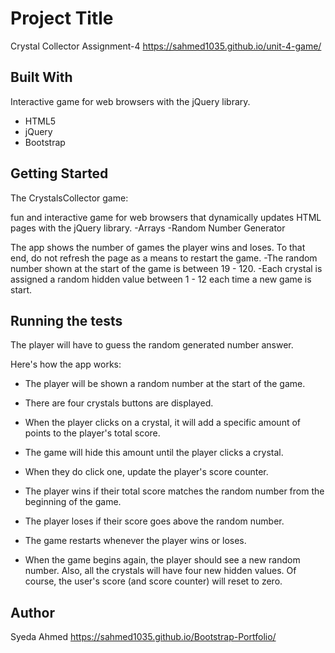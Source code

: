 # Project Title
Crystal Collector 
Assignment-4 
https://sahmed1035.github.io/unit-4-game/

## Built With
Interactive game for web browsers with the jQuery library. 
* HTML5
* jQuery
* Bootstrap

## Getting Started

The CrystalsCollector game:

fun and interactive game for web browsers that dynamically updates  HTML pages with the jQuery library.
-Arrays
-Random Number Generator

The app shows the number of games the player wins and loses. To that end, do not refresh the page as a means to restart the game.
   -The random number shown at the start of the game is between 19 - 120.
   -Each crystal is assigned a random hidden value between 1 - 12 each time a new game is start.

## Running the tests

The player will have to guess the random generated number answer. 

Here's how the app works:

   
   * The player will be shown a random number at the start of the game.
   * There are four crystals buttons are displayed.

   * When the player clicks on a crystal, it will add a specific amount of points to the player's total score. 

   * The game will hide this amount until the player clicks a crystal.
   * When they do click one, update the player's score counter.

   * The player wins if their total score matches the random number from the beginning of the game.

   * The player loses if their score goes above the random number.

   * The game restarts whenever the player wins or loses.

   *  When the game begins again, the player should see a new random number. Also, all the crystals will have four new hidden values. Of course, the user's score (and score counter) will reset to zero.


## Author
Syeda Ahmed
https://sahmed1035.github.io/Bootstrap-Portfolio/